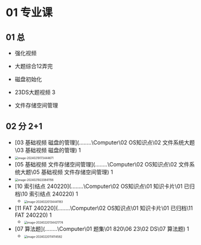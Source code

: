# 01 专业课

 

## 01 总

 * 强化视频
  
 * 大题综合12弄完
  
 * 磁盘初始化
  
 * 23DS大题视频 3
  
 * 文件存储空间管理
  
   
   
   

## 02 分 2+1

*   [03 基础视频 磁盘的管理](..\..\..\..\Computer\02 OS知识点\02 文件系统大题\03 基础视频 磁盘的管理) 1
   *  <img src="https://cvp.oss-cn-shanghai.aliyuncs.com/picgo/202402191734730.png" alt="image-20240219173444671" style="zoom:50%;" />
*   [05 基础视频 文件存储空间管理](..\..\..\..\Computer\02 OS知识点\02 文件系统大题\05 基础视频 文件存储空间管理) 1
  * <img src="https://cvp.oss-cn-shanghai.aliyuncs.com/picgo/202402192208201.png" alt="image-20240219220841156" style="zoom:50%;" />
*   [10 索引结点 240220](..\..\..\..\Computer\02 OS知识点\01 知识卡片\01 已归档\10 索引结点 240220) 1
    *   <img src="https://cvp.oss-cn-shanghai.aliyuncs.com/picgo/202402201344231.png" alt="image-20240220134441183" style="zoom:50%;" />
*   [11 FAT 240220](..\..\..\..\Computer\02 OS知识点\01 知识卡片\01 已归档\11 FAT 240220) 1
    *   <img src="https://cvp.oss-cn-shanghai.aliyuncs.com/picgo/202402201344831.png" alt="image-20240220134421774" style="zoom:50%;" />
*   [07 算法题](..\..\..\..\Computer\01 题集\01 820\06 23\02 DS\07 算法题) 1
    *   <img src="https://cvp.oss-cn-shanghai.aliyuncs.com/picgo/202402201141659.png" alt="image-20240220114114582" style="zoom:50%;" />
